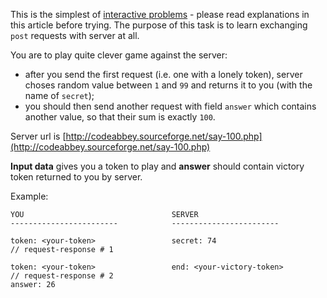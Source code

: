 This is the simplest of [interactive problems](../wiki/interactive-problems) - please read explanations in this article
before trying. The purpose of this task is to learn exchanging `post` requests with server at all.

You are to play quite clever game against the server:

- after you send the first request (i.e. one with a lonely token), server choses random value between `1` and `99` and
	returns it to you (with the name of `secret`);
- you should then send another request with field `answer` which contains another value, so that their sum is exactly `100`.

Server url is [http://codeabbey.sourceforge.net/say-100.php](http://codeabbey.sourceforge.net/say-100.php)

**Input data** gives you a token to play and **answer** should contain victory token returned to you by server.

Example:

	YOU									SERVER
	------------------------			------------------------
	
	token: <your-token>					secret: 74								// request-response # 1
	
	token: <your-token>					end: <your-victory-token>				// request-response # 2
	answer: 26
